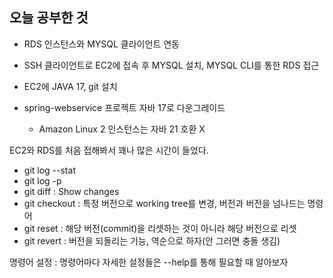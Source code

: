 오늘 공부한 것
-

- RDS 인스턴스와 MYSQL 클라이언트 연동
- SSH 클라이언트로 EC2에 접속 후 MYSQL 설치, MYSQL CLI를 통한 RDS 접근

- EC2에 JAVA 17, git 설치
- spring-webservice 프로젝트 자바 17로 다운그레이드
  - Amazon Linux 2 인스턴스는 자바 21 호환 X

EC2와 RDS를 처음 접해봐서 꽤나 많은 시간이 들었다.
 

- git log --stat
- git log -p
- git diff : Show changes
- git checkout : 특정 버전으로 working tree를 변경, 버전과 버전을 넘나드는 명령어
- git reset : 해당 버전(commit)을 리셋하는 것이 아니라 해당 버전으로 리셋
- git revert : 버전을 되돌리는 기능, 역순으로 하자(안 그러면 충돌 생김)

명령어 설정
: 명령어마다 자세한 설정들은 --help를 통해 필요할 때 알아보자